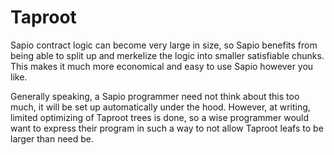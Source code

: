 # Taproot


Sapio contract logic can become very large in size, so Sapio benefits from
being able to split up and merkelize the logic into smaller satisfiable
chunks. This makes it much more economical and easy to use Sapio however you like.

Generally speaking, a Sapio programmer need not think about this too much, it will be set up
automatically under the hood. However, at writing, limited optimizing of Taproot trees is done,
so a wise programmer would want to express their program in such a way to not allow Taproot leafs to be larger than need be.

